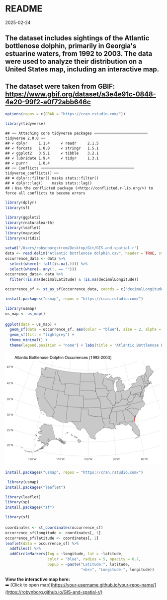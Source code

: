 README
================
2025-02-24

## The dataset includes sightings of the Atlantic bottlenose dolphin, primarily in Georgia's estuarine waters, from 1992 to 2003. The data were used to analyze their distribution on a United States map, including an interactive map.

## The dataset were taken from GBIF: https://www.gbif.org/dataset/a3e4e91c-0848-4e20-99f2-a0f72abb646c

``` r
options(repos = c(CRAN = "https://cran.rstudio.com/"))
```

``` r
library(tidyverse)
```

    ## ── Attaching core tidyverse packages ──────────────────────── tidyverse 2.0.0 ──
    ## ✔ dplyr     1.1.4     ✔ readr     2.1.5
    ## ✔ forcats   1.0.0     ✔ stringr   1.5.1
    ## ✔ ggplot2   3.5.1     ✔ tibble    3.2.1
    ## ✔ lubridate 1.9.4     ✔ tidyr     1.3.1
    ## ✔ purrr     1.0.4     
    ## ── Conflicts ────────────────────────────────────────── tidyverse_conflicts() ──
    ## ✖ dplyr::filter() masks stats::filter()
    ## ✖ dplyr::lag()    masks stats::lag()
    ## ℹ Use the conflicted package (<http://conflicted.r-lib.org/>) to force all conflicts to become errors

``` r
library(dplyr)
library(sf)
```

``` r
library(ggplot2)      
library(rnaturalearth) 
library(leaflet)
library(mapview)
library(viridis)
```

``` r
setwd("/Users/robynborgstrom/Desktop/Git/GIS-and-spatial-r")
data <- read.delim("Atlantic bottlenose dolphin.csv", header = TRUE, stringsAsFactors = FALSE)
occurrence_data <- data %>%
  select(where(~ !all(is.na(.)))) %>%
  select(where(~ any(!. == ""))) 
occurrence_data<- data %>%
  filter(!is.na(decimalLatitude) & !is.na(decimalLongitude))
```

``` r
occurrence_sf <- st_as_sf(occurrence_data, coords = c("decimalLongitude", "decimalLatitude"), crs = 4326)
```

``` r
install.packages("usmap", repos = "https://cran.rstudio.com/")
```

``` r
library(usmap)
us_map <- us_map()

ggplot(data = us_map) +
  geom_sf(data = occurrence_sf, aes(color = "blue"), size = 2, alpha = 0.6) +
  geom_sf(fill = "lightgrey") +  
  theme_minimal() +
  theme(legend.position = "none") + labs(title = "Atlantic Bottlenose Dolphin Occurrences (1992-2003)")
```

![](README_files/figure-gfm/unnamed-chunk-5-1.png)<!-- -->

``` r
install.packages("usmap", repos = "https://cran.rstudio.com/")
```


``` r
 library(usmap)
install.packages("leaflet")
```

``` r
library(leaflet)
library(sp)
install.packages("sf")
```

``` r
library(sf)

coordinates <- st_coordinates(occurrence_sf)
occurrence_sf$longitude <- coordinates[, 1]
occurrence_sf$latitude <- coordinates[, 2]
leaflet(data = occurrence_sf) %>%
  addTiles() %>%  
  addCircleMarkers(lng = ~longitude, lat = ~latitude, 
                   color = "blue", radius = 5, opacity = 0.7,
                   popup = ~paste("Latitude:", latitude, 
                                  "<br>", "Longitude:", longitude))
```
**View the interactive map here:**  
➡️ [Click to open map](https://your-username.github.io/your-repo-name/](https://robynborg.github.io/GIS-and-spatial-r/)
